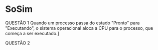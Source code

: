# SoSim

QUESTÃO 1
Quando um processo passa do estado "Pronto" para "Executando", o sistema operacional aloca a CPU para o processo, que começa a ser executado.]

QUESTÃO 2
